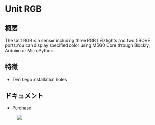 # Unit RGB

## 概要

The Unit RGB is a sensor including three RGB LED lights and two GROVE
ports.You can display specified color using M5GO Core through Blockly,
Arduino or MicroPython.

## 特徴

-  Two Lego installation holes

## ドキュメント

- [Purchase](https://www.aliexpress.com/store/3226069?spm=2114.search0104.3.5.66051a4dlpB2ti)

<figure>
    <img src="assets/img/product_pics/units/M5GO_Unit_rgb.png">
</figure>
